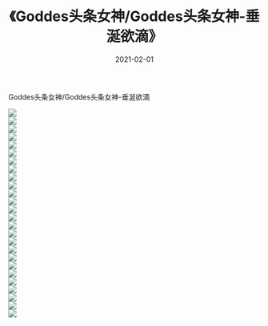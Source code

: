 ﻿---
layout: post
title:  《Goddes头条女神/Goddes头条女神-垂涎欲滴》
date:   2021-02-01
img: http://img.660000.xyz/Sharelink/网络美图/2021/Goddes头条女神/Goddes头条女神-垂涎欲滴/000.jpg
categories: [美女, 清纯, 唯美]
---

Goddes头条女神/Goddes头条女神-垂涎欲滴

 ![](http://img.660000.xyz/Sharelink/网络美图/2021/Goddes头条女神/Goddes头条女神-垂涎欲滴/001.jpg) <br>![](http://img.660000.xyz/Sharelink/网络美图/2021/Goddes头条女神/Goddes头条女神-垂涎欲滴/002.jpg) <br>![](http://img.660000.xyz/Sharelink/网络美图/2021/Goddes头条女神/Goddes头条女神-垂涎欲滴/003.jpg) <br>![](http://img.660000.xyz/Sharelink/网络美图/2021/Goddes头条女神/Goddes头条女神-垂涎欲滴/004.jpg) <br>![](http://img.660000.xyz/Sharelink/网络美图/2021/Goddes头条女神/Goddes头条女神-垂涎欲滴/005.jpg) <br>![](http://img.660000.xyz/Sharelink/网络美图/2021/Goddes头条女神/Goddes头条女神-垂涎欲滴/006.jpg) <br>![](http://img.660000.xyz/Sharelink/网络美图/2021/Goddes头条女神/Goddes头条女神-垂涎欲滴/007.jpg) <br>![](http://img.660000.xyz/Sharelink/网络美图/2021/Goddes头条女神/Goddes头条女神-垂涎欲滴/008.jpg) <br>![](http://img.660000.xyz/Sharelink/网络美图/2021/Goddes头条女神/Goddes头条女神-垂涎欲滴/009.jpg) <br>![](http://img.660000.xyz/Sharelink/网络美图/2021/Goddes头条女神/Goddes头条女神-垂涎欲滴/010.jpg) <br>![](http://img.660000.xyz/Sharelink/网络美图/2021/Goddes头条女神/Goddes头条女神-垂涎欲滴/011.jpg) <br>![](http://img.660000.xyz/Sharelink/网络美图/2021/Goddes头条女神/Goddes头条女神-垂涎欲滴/012.jpg) <br>![](http://img.660000.xyz/Sharelink/网络美图/2021/Goddes头条女神/Goddes头条女神-垂涎欲滴/013.jpg) <br>![](http://img.660000.xyz/Sharelink/网络美图/2021/Goddes头条女神/Goddes头条女神-垂涎欲滴/014.jpg) <br>![](http://img.660000.xyz/Sharelink/网络美图/2021/Goddes头条女神/Goddes头条女神-垂涎欲滴/015.jpg) <br>![](http://img.660000.xyz/Sharelink/网络美图/2021/Goddes头条女神/Goddes头条女神-垂涎欲滴/016.jpg) <br>![](http://img.660000.xyz/Sharelink/网络美图/2021/Goddes头条女神/Goddes头条女神-垂涎欲滴/017.jpg) <br>![](http://img.660000.xyz/Sharelink/网络美图/2021/Goddes头条女神/Goddes头条女神-垂涎欲滴/018.jpg) <br>![](http://img.660000.xyz/Sharelink/网络美图/2021/Goddes头条女神/Goddes头条女神-垂涎欲滴/019.jpg) <br>![](http://img.660000.xyz/Sharelink/网络美图/2021/Goddes头条女神/Goddes头条女神-垂涎欲滴/020.jpg) <br>![](http://img.660000.xyz/Sharelink/网络美图/2021/Goddes头条女神/Goddes头条女神-垂涎欲滴/021.jpg) <br>![](http://img.660000.xyz/Sharelink/网络美图/2021/Goddes头条女神/Goddes头条女神-垂涎欲滴/022.jpg) <br>![](http://img.660000.xyz/Sharelink/网络美图/2021/Goddes头条女神/Goddes头条女神-垂涎欲滴/023.jpg) <br>![](http://img.660000.xyz/Sharelink/网络美图/2021/Goddes头条女神/Goddes头条女神-垂涎欲滴/024.jpg) <br>![](http://img.660000.xyz/Sharelink/网络美图/2021/Goddes头条女神/Goddes头条女神-垂涎欲滴/025.jpg) <br>![](http://img.660000.xyz/Sharelink/网络美图/2021/Goddes头条女神/Goddes头条女神-垂涎欲滴/026.jpg) <br>